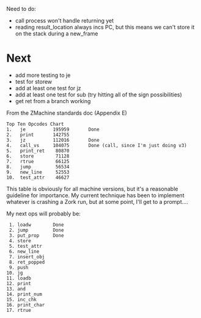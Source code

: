 Need to do:
  - call process won't handle returning yet
  - reading result_location always incs PC, but this means we can't store it on the stack during a new_frame
  

# Next
* add more testing to je
* test for storew
* add at least one test for jz
* add at least one test for sub (try hitting all of the sign possibilities)
* get ret from a branch working


From the ZMachine standards doc (Appendix E)

    Top Ten Opcodes Chart         
    1.   je          195959       Done
    2.   print       142755       
    3.   jz          112016       Done
    4.   call_vs     104075       Done (call, since I'm just doing v3)
    5.   print_ret    80870       
    6.   store        71128       
    7.   rtrue        66125       
    8.   jump         56534       
    9.   new_line     52553       
    10.  test_attr    46627       

This table is obviously for all machine versions, but it's a reasonable guideline for importance. My current technique has been to implement whatever is crashing a Zork run, but at some point, I'll get to a prompt....

My next ops will probably be:

     1. loadw        Done
     2. jump         Done
     3. put_prop     Done
     4. store
     5. test_attr
     6. new_line
     7. insert_obj
     8. ret_popped
     9. push
    10. jg
    11. loadb
    12. print
    13. and
    14. print_num
    15. inc_chk
    16. print_char
    17. rtrue

